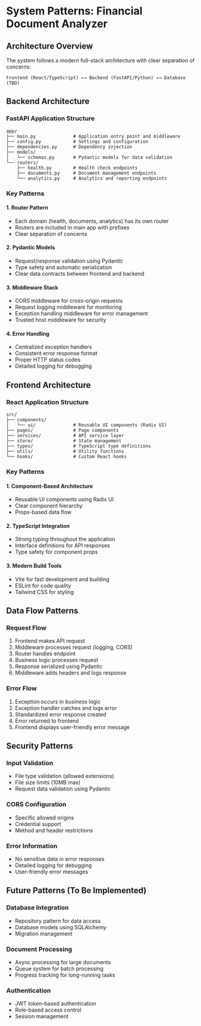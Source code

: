 # System Patterns: Financial Document Analyzer

## Architecture Overview

The system follows a modern full-stack architecture with clear separation of concerns:

```
Frontend (React/TypeScript) ←→ Backend (FastAPI/Python) ←→ Database (TBD)
```

## Backend Architecture

### FastAPI Application Structure

```
app/
├── main.py              # Application entry point and middleware
├── config.py            # Settings and configuration
├── dependencies.py      # Dependency injection
├── models/
│   └── schemas.py       # Pydantic models for data validation
└── routers/
    ├── health.py        # Health check endpoints
    ├── documents.py     # Document management endpoints
    └── analytics.py     # Analytics and reporting endpoints
```

### Key Patterns

#### 1. Router Pattern

- Each domain (health, documents, analytics) has its own router
- Routers are included in main app with prefixes
- Clear separation of concerns

#### 2. Pydantic Models

- Request/response validation using Pydantic
- Type safety and automatic serialization
- Clear data contracts between frontend and backend

#### 3. Middleware Stack

- CORS middleware for cross-origin requests
- Request logging middleware for monitoring
- Exception handling middleware for error management
- Trusted host middleware for security

#### 4. Error Handling

- Centralized exception handlers
- Consistent error response format
- Proper HTTP status codes
- Detailed logging for debugging

## Frontend Architecture

### React Application Structure

```
src/
├── components/
│   └── ui/              # Reusable UI components (Radix UI)
├── pages/               # Page components
├── services/            # API service layer
├── store/               # State management
├── types/               # TypeScript type definitions
├── utils/               # Utility functions
└── hooks/               # Custom React hooks
```

### Key Patterns

#### 1. Component-Based Architecture

- Reusable UI components using Radix UI
- Clear component hierarchy
- Props-based data flow

#### 2. TypeScript Integration

- Strong typing throughout the application
- Interface definitions for API responses
- Type safety for component props

#### 3. Modern Build Tools

- Vite for fast development and building
- ESLint for code quality
- Tailwind CSS for styling

## Data Flow Patterns

### Request Flow

1. Frontend makes API request
2. Middleware processes request (logging, CORS)
3. Router handles endpoint
4. Business logic processes request
5. Response serialized using Pydantic
6. Middleware adds headers and logs response

### Error Flow

1. Exception occurs in business logic
2. Exception handler catches and logs error
3. Standardized error response created
4. Error returned to frontend
5. Frontend displays user-friendly error message

## Security Patterns

### Input Validation

- File type validation (allowed extensions)
- File size limits (10MB max)
- Request data validation using Pydantic

### CORS Configuration

- Specific allowed origins
- Credential support
- Method and header restrictions

### Error Information

- No sensitive data in error responses
- Detailed logging for debugging
- User-friendly error messages

## Future Patterns (To Be Implemented)

### Database Integration

- Repository pattern for data access
- Database models using SQLAlchemy
- Migration management

### Document Processing

- Async processing for large documents
- Queue system for batch processing
- Progress tracking for long-running tasks

### Authentication

- JWT token-based authentication
- Role-based access control
- Session management
